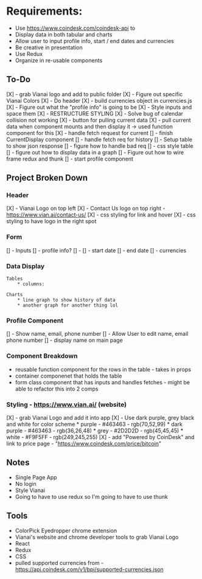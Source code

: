 # Requirements:
* Use https://www.coindesk.com/coindesk-api to
* Display data in both tabular and charts
* Allow user to input profile info, start / end dates and currencies
* Be creative in presentation
* Use Redux
* Organize in re-usable components

## To-Do
[X] - grab Vianai logo and add to public folder
[X] - Figure out specific Vianai Colors
[X] - Do header
[X] - build currencies object in currencies.js
[X] - Figure out what the "profile info" is going to be
[X] - Style inputs and space them
[X] - RESTRUCTURE STYLING
[X] - Solve bug of calendar collision not working
[X] - button for pulling current data
[X] - pull current data when component mounts and then display it -> used function component for this
[X] - handle fetch request for current
[] - finish CurrentDisplay component
[] - handle fetch req for history
[] - Setup table to show json response
[] - figure how to handle bad req
[] - css style table
[] - figure out how to display data in a graph
[] - Figure out how to wire frame redux and thunk
[] - start profile component


## Project Broken Down

### Header
[X] - Vianai Logo on top left
[X] - Contact Us logo on top right - https://www.vian.ai/contact-us/
[X] - css styling for link and hover
[X] - css styling to have logo in the right spot

### Form
[] - Inputs
    [] - profile info?
        [] - 
    [] - start date
    [] - end date
    [] - currencies

### Data Display
    Tables
        * columns:

    Charts
        * line graph to show history of data
        * another graph for another thing lol

### Profile Component
[] - Show name, email, phone number
[] - Allow User to edit name, email phone number
[] - display name on main page

### Component Breakdown
* reusable function component for the rows in the table - takes in props
* container componenet that holds the table
* form class component that has inputs and handles fetches - might be able to refactor this into 2 comps

### Styling - https://www.vian.ai/ (website)
[X] - grab Vianai Logo and add it into app
[X] - Use dark purple, grey black and white for color scheme
    * purple - #463463 - rgb(70,52,99)
    * dark purple - #463463 - rgb(36,26,48)
    * grey - #2D2D2D - rgb(45,45,45)
    * white - #F9F5FF - rgb(249,245,255)
[X] - add "Powered by CoinDesk" and link to price page - "https://www.coindesk.com/price/bitcoin"

## Notes
* Single Page App
* No login
* Style Vianai
* Going to have to use redux so I'm going to have to use thunk

## Tools
* ColorPick Eyedropper chrome extension
* Vianai's website and chrome developer tools to grab Vianai Logo
* React
* Redux
* CSS
* pulled supported currencies from - https://api.coindesk.com/v1/bpi/supported-currencies.json